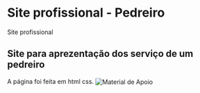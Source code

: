 # Site profissional - Pedreiro
 Site profissional
 ## Site para aprezentação dos serviço de um pedreiro
 A página foi feita em html css.
 <img align="center" alt="Material de Apoio" src="https://img.shields.io/badge/Ver%20Material-E94D5F?style=for-the-badge">
